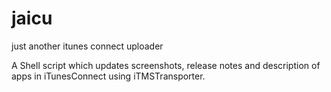 # jaicu
just another itunes connect uploader

A Shell script which updates screenshots, release notes and description of apps in iTunesConnect using iTMSTransporter.
